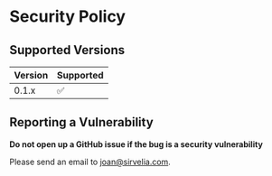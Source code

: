 # Security Policy

## Supported Versions

| Version | Supported          |
| ------- | ------------------ |
| 0.1.x   | :white_check_mark: |

## Reporting a Vulnerability

**Do not open up a GitHub issue if the bug is a security vulnerability**

Please send an email to <joan@sirvelia.com>.